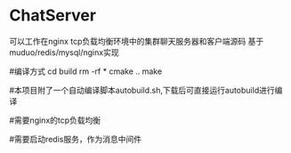 # ChatServer
可以工作在nginx tcp负载均衡环境中的集群聊天服务器和客户端源码  基于muduo/redis/mysql/nginx实现



#编译方式 cd build rm -rf * cmake .. make

#本项目附了一个自动编译脚本autobuild.sh,下载后可直接运行autobuild进行编译

#需要nginx的tcp负载均衡

#需要启动redis服务，作为消息中间件
